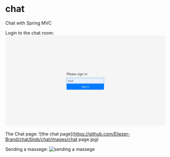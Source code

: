 # chat
Chat with Spring MVC


Login to the chat room:
![login to the chat room](https://github.com/Eliezer-Brand/chat/blob/chat/images/login.jpg)

The Chat page:
![the chat page](https://github.com/Eliezer-Brand/chat/blob/chat/images/chat page.jpg)

Sending a massege:
![sending a massege](https://github.com/Eliezer-Brand/chat/blob/chat/images/massege.jpg)
